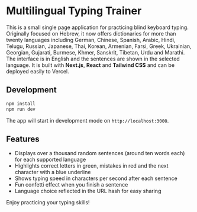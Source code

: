 # Multilingual Typing Trainer

This is a small single page application for practicing blind keyboard typing. Originally focused on Hebrew, it now offers dictionaries for more than twenty languages including German, Chinese, Spanish, Arabic, Hindi, Telugu, Russian, Japanese, Thai, Korean, Armenian, Farsi, Greek, Ukrainian, Georgian, Gujarati, Burmese, Khmer, Sanskrit, Tibetan, Urdu and Marathi. The interface is in English and the sentences are shown in the selected language. It is built with **Next.js**, **React** and **Tailwind CSS** and can be deployed easily to Vercel.

## Development

```bash
npm install
npm run dev
```

The app will start in development mode on `http://localhost:3000`.

## Features

- Displays over a thousand random sentences (around ten words each) for each supported language
- Highlights correct letters in green, mistakes in red and the next character with a blue underline
- Shows typing speed in characters per second after each sentence
- Fun confetti effect when you finish a sentence
- Language choice reflected in the URL hash for easy sharing

Enjoy practicing your typing skills!
